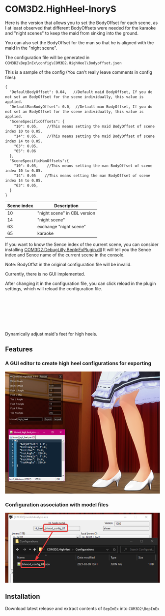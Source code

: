 # COM3D2.HighHeel-InoryS

Here is the version that allows you to set the BodyOffset for each scene, as I at least observed that different BodyOffsets were needed for the karaoke and "night scenes" to keep the maid from sinking into the ground.

You can also set the BodyOffset for the man so that he is aligned with the maid in the "night scene".

The configuration file will be generated in `COM3D2\BepInEx\config\COM3D2.HighHeel\Bodyoffset.json`

This is a sample of the config (You can't really leave comments in config files):
```
{
  "DefaultBodyOffset": 0.04,   //Default maid BodyOffset, If you do not set an BodyOffset for the scene individually, this value is applied.
  "DefaultManBodyOffset": 0.0,  //Default man BodyOffset, If you do not set an BodyOffset for the scene individually, this value is applied.
  "SceneSpecificOffsets": {
    "10": 0.05,    //This means setting the maid BodyOffset of scene index 10 to 0.05.
    "14": 0.05,    //This means setting the maid BodyOffset of scene index 14 to 0.05.
    "63": 0.05,
    "65": 0.06
  },
  "SceneSpecificManOffsets":{
    "10": 0.05,    //This means setting the man BodyOffset of scene index 10 to 0.05.
    "14": 0.05    //This means setting the man BodyOffset of scene index 14 to 0.05.
    "63": 0.05,
  }
}
```


| Scene index | Description |
| ----------- | ----------- |
| 10      | "night scene" in CBL version       |
| 14     | "night scene"       |
| 63     | exchange "night scene"   |
| 65     | karaoke   |


If you want to know the Sence index of the current scene, you can consider installing [COM3D2.DebugLilly.BepInExPlugin.dll](https://github.com/customordermaid3d2/COM3D2.Lilly.BepInExPlugin/releases)
It will tell you the Sence index and Sence name of the current scene in the console.


Note: BodyOffst in the original configuration file will be invalid. 

Currently, there is no GUI implemented. 



After changing it in the configuration file, you can click reload in the plugin settings, which will reload the configuration file.

<br>
<br>
<br>
<br>
<br>
<br>










Dynamically adjust maid's feet for high heels.

## Features

### A GUI editor to create high heel configurations for exporting

![GUI Editor](./img/gui_editor.png)

### Configuration association with model files

![Configuration Association](./img/config_association.png)

## Installation

Download latest release and extract contents of `BepInEx` into `COM3D2\BepInEx`
